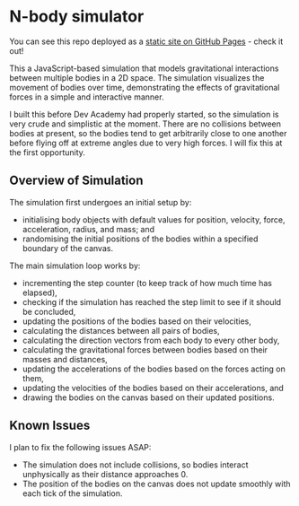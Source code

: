 # N-body simulator

You can see this repo deployed as a [static site on GitHub Pages](https://cburkeg.github.io/N-body-simulator/index.html) - check it out!

This a JavaScript-based simulation that models gravitational interactions between multiple bodies in a 2D space. The simulation visualizes the movement of bodies over time, demonstrating the effects of gravitational forces in a simple and interactive manner.

I built this before Dev Academy had properly started, so the simulation is very crude and simplistic at the moment. There are no collisions between bodies at present, so the bodies tend to get arbitrarily close to one another before flying off at extreme angles due to very high forces. I will fix this at the first opportunity.

## Overview of Simulation

The simulation first undergoes an initial setup by:
- initialising body objects with default values for position, velocity, force, acceleration, radius, and mass; and
- randomising the initial positions of the bodies within a specified boundary of the canvas.

The main simulation loop works by:
- incrementing the step counter (to keep track of how much time has elapsed),
- checking if the simulation has reached the step limit to see if it should be concluded,
- updating the positions of the bodies based on their velocities,
- calculating the distances between all pairs of bodies,
- calculating the direction vectors from each body to every other body,
- calculating the gravitational forces between bodies based on their masses and distances,
- updating the accelerations of the bodies based on the forces acting on them,
- updating the velocities of the bodies based on their accelerations, and
- drawing the bodies on the canvas based on their updated positions.

## Known Issues

I plan to fix the following issues ASAP:
- The simulation does not include collisions, so bodies interact unphysically as their distance approaches 0.
- The position of the bodies on the canvas does not update smoothly with each tick of the simulation. 
